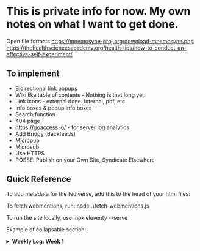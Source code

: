 ﻿# This is private info for now. My own notes on what I want to get done.

Open file formats
https://mnemosyne-proj.org/download-mnemosyne.php
https://thehealthsciencesacademy.org/health-tips/how-to-conduct-an-effective-self-experiment/

## To implement
- Bidirectional link popups
- Wiki like table of contents - Nothing is that long yet.
- Link icons - external done. Internal, pdf, etc.
- Info boxes & popup info boxes
- Search function
- 404 page
- https://goaccess.io/ - for server log analytics
- Add Bridgy (Backfeeds)
- Micropub
- Microsub
- Use HTTPS
- POSSE: Publish on your Own Site, Syndicate Elsewhere


## Quick Reference

To add metadata for the fediverse, add this to the head of your html files:
<meta name="fediverse:creator" content="@angiebowen@indieweb.social">

To fetch webmentions, run:
node .\fetch-webmentions.js

To run the site locally, use:
npx eleventy --serve

Example of collapsable section:
<details>
<summary><strong>Weekly Log: Week 1</strong></summary>
<!-- content here -->
</details>
